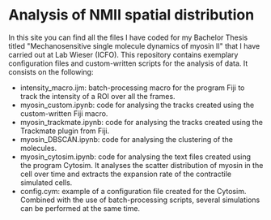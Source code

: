 # Analysis of NMII spatial distribution

In this site you can find all the files I have coded for my Bachelor Thesis titled "Mechanosensitive single molecule dynamics of myosin II" that I have carried out at Lab Wieser (ICFO). 
This repository contains exemplary configuration files and custom-written scripts for the analysis of data. It consists on the following:
- intensity_macro.ijm: batch-processing macro for the program Fiji to track the intensity of a ROI over all the frames.
- myosin_custom.ipynb: code for analysing the tracks created using the custom-written Fiji macro.
- myosin_trackmate.ipynb: code for analysing the tracks created using the Trackmate plugin from Fiji.
- myosin_DBSCAN.ipynb: code for analysing the clustering of the molecules.
- myosin_cytosim.ipynb: code for analysing the text files created using the program Cytosim. It analyses the scatter distribution of myosin in the cell over time and extracts the expansion rate of the contractile simulated cells.
- config.cym: example of a configuration file created for the Cytosim. Combined with the use of batch-processing scripts, several simulations can be performed at the same time.

